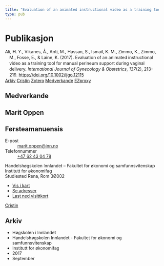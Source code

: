 ```yaml
---
title: "Evaluation of an animated instructional video as a training tool for manual perineum support during vaginal delivery"
type: pub
---
```

<h1>Publikasjon</h1>
<article id="csl-bib-container-AE5I7X2R" class="csl-bib-container">
  <div class="csl-bib-body" style="line-height: 1.35; padding-left: 1em; text-indent:-1em;">
  <div class="csl-entry">Ali, H. Y., Vikanes, &#xC5;., Anti, M., Hassan, S., Ismail, K. M., Zimmo, K., Zimmo, M., Fosse, E., &amp; Laine, K. (2017). Evaluation of an animated instructional video as a training tool for manual perineum support during vaginal delivery. <i>International Journal of Gynecology &amp; Obstetrics</i>, <i>137</i>(2), 213&#x2013;219. <a href="https://doi.org/10.1002/ijgo.12115">https://doi.org/10.1002/ijgo.12115</a></div>
</div>
  <div class="csl-bib-buttons">
    <a href="#taxonomy-article-AE5I7X2R" class="csl-bib-button">Arkiv</a>
    <a href="https://app.cristin.no/results/show.jsf?id=1491426" alt="Cristin URL" class="csl-bib-button">Cristin</a>
    <a href="http://zotero.org/groups/5022929/items/AE5I7X2R" alt="Zotero URL" class="csl-bib-button">Zotero</a>
    <a href="#contributors-article-AE5I7X2R" class="csl-bib-button">Medverkande</a>
    <a href="http://ezproxy.inn.no/login?url=https://doi.org/10.1002/ijgo.12115" class="csl-bib-button">EZproxy</a>
  </div>
  <div id="csl-bib-meta-container-AE5I7X2R"></div>
</article>
<div id="csl-bib-meta-AE5I7X2R" class="csl-bib-meta">
  <article id="contributors-article-AE5I7X2R" class="contributors-article">
    <h1>Medverkande</h1>
    <div class="personas">
<div class="vrtx-hinn-person-card">
<div class="photo">
<i class="lar la-user-circle missing-person"></i>
</div>
<div class="info">
<hgroup><h1>Marit Oppen</h1>
<h2>Førsteamanuensis</h2>
</hgroup><dl>
<dt>E-post</dt>
<dd>
<a href="mailto:marit.oppen@inn.no">marit.oppen@inn.no</a>
</dd>
<dt>Telefonnummer</dt>
<dd><a href="tel:+4762430478">
+47 62 43 04 78
</a></dd>
</dl>
<p>
Handelshøgskolen Innlandet – Fakultet for økonomi og samfunnsvitenskap<br>
Institutt for økonomifag<br>
Studiested Rena,
Rom 3Ø002
</p>
<ul class="vrtx-hinn-links">
<li><a href="https://www.google.com/maps?q=61.13620,11.37454">Vis i kart</a></li>
<li><a href="https://www.inn.no/finn-en-ansatt/marit-oppen.html#vrtx-hinn-addresses">Se adresser</a></li>
<li><a href="https://www.inn.no/finn-en-ansatt/marit-oppen.html?vrtx=vcf">Last ned visittkort</a></li>
</ul>
</div>
</div>
<a href="https://app.cristin.no/persons/show.jsf?id=325250" alt="Cristin URL" class="personas-cristin">Cristin</a>
</div>
  </article>
  <article id="taxonomy-article-AE5I7X2R" class="taxonomy-article">
    <h1>Arkiv</h1>
    <ul>
      <li>Høgskolen i Innlandet</li>
      <li>Handelshøgskolen Innlandet - Fakultet for økonomi og samfunnsvitenskap</li>
      <li>Institutt for økonomifag</li>
      <li>2017</li>
      <li>September</li>
    </ul>
  </article>
</div>
